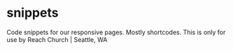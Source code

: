 # snippets
Code snippets for our responsive pages. Mostly shortcodes.
This is only for use by Reach Church | Seattle, WA
